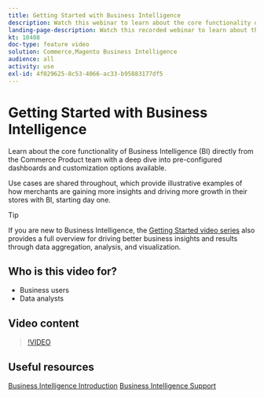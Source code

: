 ```yaml
---
title: Getting Started with Business Intelligence
description: Watch this webinar to learn about the core functionality of Business Intelligence for your Adobe Commerce or Magento Open Source store.
landing-page-description: Watch this recorded webinar to learn about the core functionality of Business Intelligence for your Adobe Commerce or Magento Open Source store.
kt: 10408
doc-type: feature video
solution: Commerce,Magento Business Intelligence
audience: all
activity: use
exl-id: 4f029625-8c53-4066-ac33-b95883177df5
---
```

# Getting Started with Business Intelligence

Learn about the core functionality of Business Intelligence (BI) directly from the Commerce Product team with a deep dive into pre-configured dashboards and customization options available.

Use cases are shared throughout, which provide illustrative examples of how merchants are gaining more insights and driving more growth in their stores with BI, starting day one.

>[!TIP]
>
>If you are new to Business Intelligence, the [Getting Started video series](./../1-overview.md) also provides a full overview for driving better business insights and results through data aggregation, analysis, and visualization.

## Who is this video for?

- Business users
- Data analysts

## Video content

>[!VIDEO](https://video.tv.adobe.com/v/342501?quality=12&learn=on)

## Useful resources

[Business Intelligence Introduction](https://docs.magento.com/mbi/getting-started/getting-started.html)
[Business Intelligence Support](https://support.magento.com/hc/en-us/articles/360016730811)
